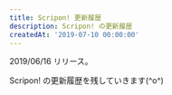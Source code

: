 ```yaml
---
title: Scripon! 更新履歴
description: Scripon! の更新履歴
createdAt: '2019-07-10 00:00:00'
---
```


2019/06/16 リリース。

Scripon! の更新履歴を残していきます(^o^)
